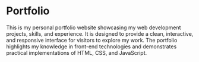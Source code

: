 # Portfolio
This is my personal portfolio website showcasing my web development projects, skills, and experience. It is designed to provide a clean, interactive, and responsive interface for visitors to explore my work. The portfolio highlights my knowledge in front-end technologies and demonstrates practical implementations of HTML, CSS, and JavaScript.
